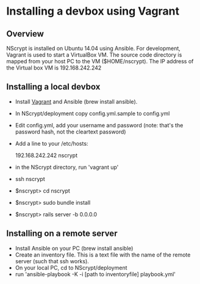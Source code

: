 # Installing a devbox using Vagrant

## Overview

NScrypt is installed on Ubuntu 14.04 using Ansible.
For development, Vagrant is used to start a VirtualBox VM. The source code directory is mapped from your host PC to the VM ($HOME/nscrypt).
The IP address of the Virtual box VM is 192.168.242.242


## Installing a local devbox

- Install [Vagrant](https://www.vagrantup.com/) and Ansible (brew install ansible). 
- In NScrypt/deployment copy config.yml.sample to config.yml
- Edit config.yml, add your username and password (note: that's the password hash, not the cleartext password)
- Add a line to your /etc/hosts:  

    192.168.242.242 nscrypt
    
- in the NScrypt directory, run 'vagrant up'
- ssh nscrypt
- $nscrypt> cd nscrypt
- $nscrypt> sudo bundle install
- $nscrypt> rails server -b 0.0.0.0

## Installing on a remote server

- Install Ansible on your PC (brew install ansible)
- Create an inventory file. This is a text file with the name of the remote server (such that  ssh <remote-server-name> works).
- On your local PC, cd to NScrypt/deployment
- run 'ansible-playbook -K -i [path to inventoryfile] playbook.yml'


